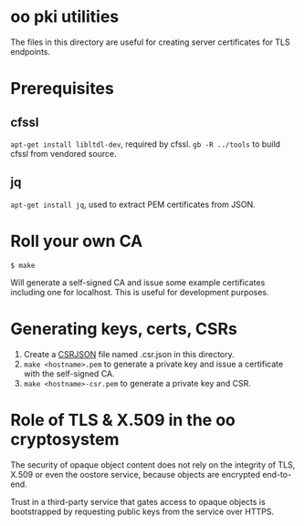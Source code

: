 # oo pki utilities

The files in this directory are useful for creating server certificates for TLS
endpoints.

# Prerequisites

## cfssl

`apt-get install libltdl-dev`, required by cfssl.
`gb -R ../tools` to build cfssl from vendored source.

## jq

`apt-get install jq`, used to extract PEM certificates from JSON.

# Roll your own CA

`$ make`

Will generate a self-signed CA and issue some example certificates including
one for localhost. This is useful for development purposes.

# Generating keys, certs, CSRs

1. Create a
   [CSRJSON](https://github.com/cloudflare/cfssl#generating-certificate-signing-request-and-private-key)
   file named <hostname>.csr.json in this directory.
2. `make <hostname>.pem` to generate a private key and issue a certificate with
   the self-signed CA.
3. `make <hostname>-csr.pem` to generate a private key and CSR.

# Role of TLS & X.509 in the oo cryptosystem

The security of opaque object content does not rely on the integrity of TLS,
X.509 or even the oostore service, because objects are encrypted end-to-end.

Trust in a third-party service that gates access to opaque objects is
bootstrapped by requesting public keys from the service over HTTPS.

